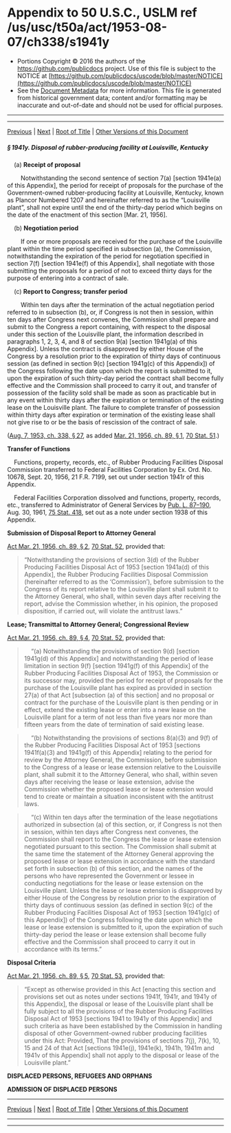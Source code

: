 ---
---

# Appendix to 50 U.S.C., USLM ref /us/usc/t50a/act/1953-08-07/ch338/s1941y

* Portions Copyright © 2016 the authors of the https://github.com/publicdocs project.
  Use of this file is subject to the NOTICE at [https://github.com/publicdocs/uscode/blob/master/NOTICE](https://github.com/publicdocs/uscode/blob/master/NOTICE)
* See the [Document Metadata](././../../../../../..//README.md) for more information.
  This file is generated from historical government data; content and/or formatting may be inaccurate and out-of-date and should not be used for official purposes.

----------
----------

[Previous](./../../../../../..//us/usc/t50a/act/1953-08-07/ch338/m__us_usc_t50a_act_1953-08-07_ch338_s1941x.md) | [Next](./../../../../../..//us/usc/t50a/act/1948-06-25/ch647/m__us_usc_t50a_act_1948-06-25_ch647.md) | [Root of Title](./../../../../../../) | [Other Versions of this Document](https://publicdocs.github.io/go/links?ns=uslm&ref=%2Fus%2Fusc%2Ft50a%2Fact%2F1953-08-07%2Fch338%2Fs1941y)

##### § 1941y. Disposal of rubber-producing facility at Louis­ville, Kentucky

    (a) __Receipt of proposal__ 

        Notwithstanding the second sentence of section 7(a) \[section 1941e(a) of this Appendix\], the period for receipt of proposals for the purchase of the Government-owned rubber-producing facility at Louisville, Kentucky, known as Plancor Numbered 1207 and hereinafter referred to as the “Louisville plant”, shall not expire until the end of the thirty-day period which begins on the date of the enactment of this section \[Mar. 21, 1956\].

    (b) __Negotiation period__ 

        If one or more proposals are received for the purchase of the Louisville plant within the time period specified in subsection (a), the Commission, notwithstanding the expiration of the period for negotiation specified in section 7(f) \[section 1941e(f) of this Appendix\], shall negotiate with those submitting the proposals for a period of not to exceed thirty days for the purpose of entering into a contract of sale.

    (c) __Report to Congress; transfer period__ 

        Within ten days after the termination of the actual negotiation period referred to in subsection (b), or, if Congress is not then in session, within ten days after Congress next convenes, the Commission shall prepare and submit to the Congress a report containing, with respect to the disposal under this section of the Louisville plant, the information described in paragraphs 1, 2, 3, 4, and 8 of section 9(a) \[section 1941g(a) of this Appendix\]. Unless the contract is disapproved by either House of the Congress by a resolution prior to the expiration of thirty days of continuous session (as defined in section 9(c) \[section 1941g(c) of this Appendix\]) of the Congress following the date upon which the report is submitted to it, upon the expiration of such thirty-day period the contract shall become fully effective and the Commission shall proceed to carry it out, and transfer of possession of the facility sold shall be made as soon as practicable but in any event within thirty days after the expiration or termination of the existing lease on the Louisville plant. The failure to complete transfer of possession within thirty days after expiration or termination of the existing lease shall not give rise to or be the basis of rescission of the contract of sale.

([Aug. 7, 1953, ch. 338, § 27][/us/act/1953-08-07/ch338/s27], as added [Mar. 21, 1956, ch. 89, § 1][/us/act/1956-03-21/ch89/s1], [70 Stat. 51][/us/stat/70/51].)

 __Transfer of Functions__ 

    Functions, property, records, etc., of Rubber Producing Facilities Disposal Commission transferred to Federal Facilities Corporation by Ex. Ord. No. 10678, Sept. 20, 1956, 21 F.R. 7199, set out under section 1941r of this Appendix.

    Federal Facilities Corporation dissolved and functions, property, records, etc., transferred to Administrator of General Services by [Pub. L. 87–190][/us/pl/87/190], Aug. 30, 1961, [75 Stat. 418][/us/stat/75/418], set out as a note under section 1938 of this Appendix.

 __Submission of Disposal Report to Attorney General__ 

[Act Mar. 21, 1956, ch. 89, § 2][/us/act/1956-03-21/ch89/s2], [70 Stat. 52][/us/stat/70/52], provided that: 

> “Notwithstanding the provisions of section 3(d) of the Rubber Producing Facilities Disposal Act of 1953 \[section 1941a(d) of this Appendix\], the Rubber Producing Facilities Disposal Commission (hereinafter referred to as the ‘Commission’), before submission to the Congress of its report relative to the Louisville plant shall submit it to the Attorney General, who shall, within seven days after receiving the report, advise the Commission whether, in his opinion, the proposed disposition, if carried out, will violate the antitrust laws.”

 __Lease; Transmittal to Attorney General; Congressional Review__ 

[Act Mar. 21, 1956, ch. 89, § 4][/us/act/1956-03-21/ch89/s4], [70 Stat. 52][/us/stat/70/52], provided that:

>     “(a) Notwithstanding the provisions of section 9(d) \[section 1941g(d) of this Appendix\] and notwithstanding the period of lease limitation in section 9(f) \[section 1941g(f) of this Appendix\] of the Rubber Producing Facilities Disposal Act of 1953, the Commission or its successor may, provided the period for receipt of proposals for the purchase of the Louisville plant has expired as provided in section 27(a) of that Act \[subsection (a) of this section\] and no proposal or contract for the purchase of the Louisville plant is then pending or in effect, extend the existing lease or enter into a new lease on the Louisville plant for a term of not less than five years nor more than fifteen years from the date of termination of said existing lease.

>     “(b) Notwithstanding the provisions of sections 8(a)(3) and 9(f) of the Rubber Producing Facilities Disposal Act of 1953 \[sections 1941f(a)(3) and 1941g(f) of this Appendix\] relating to the period for review by the Attorney General, the Commission, before submission to the Congress of a lease or lease extension relative to the Louisville plant, shall submit it to the Attorney General, who shall, within seven days after receiving the lease or lease extension, advise the Commission whether the proposed lease or lease extension would tend to create or maintain a situation inconsistent with the antitrust laws.

>     “(c) Within ten days after the termination of the lease negotiations authorized in subsection (a) of this section, or, if Congress is not then in session, within ten days after Congress next convenes, the Commission shall report to the Congress the lease or lease extension negotiated pursuant to this section. The Commission shall submit at the same time the statement of the Attorney General approving the proposed lease or lease extension in accordance with the standard set forth in subsection (b) of this section, and the names of the persons who have represented the Government or lessee in conducting negotiations for the lease or lease extension on the Louisville plant. Unless the lease or lease extension is disapproved by either House of the Congress by resolution prior to the expiration of thirty days of continuous session (as defined in section 9(c) of the Rubber Producing Facilities Disposal Act of 1953 \[section 1941g(c) of this Appendix\]) of the Congress following the date upon which the lease or lease extension is submitted to it, upon the expiration of such thirty-day period the lease or lease extension shall become fully effective and the Commission shall proceed to carry it out in accordance with its terms.”

 __Disposal Criteria__ 

[Act Mar. 21, 1956, ch. 89, § 5][/us/act/1956-03-21/ch89/s5], [70 Stat. 53][/us/stat/70/53], provided that: 

> “Except as otherwise provided in this Act \[enacting this section and provisions set out as notes under sections 1941f, 1941r, and 1941y of this Appendix\], the disposal or lease of the Louisville plant shall be fully subject to all the provisions of the Rubber Producing Facilities Disposal Act of 1953 \[sections 1941 to 1941y of this Appendix\] and such criteria as have been established by the Commission in handling disposal of other Government-owned rubber producing facilities under this Act: Provided, That the provisions of sections 7(j), 7(k), 10, 15 and 24 of that Act \[sections 1941e(j), 1941e(k), 1941h, 1941m and 1941v of this Appendix\] shall not apply to the disposal or lease of the Louisville plant.”

 __DISPLACED PERSONS, REFUGEES AND ORPHANS__ 

 __ADMISSION OF DISPLACED PERSONS__ 

----------

[Previous](./../../../../../..//us/usc/t50a/act/1953-08-07/ch338/m__us_usc_t50a_act_1953-08-07_ch338_s1941x.md) | [Next](./../../../../../..//us/usc/t50a/act/1948-06-25/ch647/m__us_usc_t50a_act_1948-06-25_ch647.md) | [Root of Title](./../../../../../../) | [Other Versions of this Document](https://publicdocs.github.io/go/links?ns=uslm&ref=%2Fus%2Fusc%2Ft50a%2Fact%2F1953-08-07%2Fch338%2Fs1941y)

----------
----------

[/us/act/1953-08-07/ch338/s27]: https://publicdocs.github.io/go/links?ns=uslm&ref=%2Fus%2Fact%2F1953-08-07%2Fch338%2Fs27
[/us/act/1956-03-21/ch89/s1]: https://publicdocs.github.io/go/links?ns=uslm&ref=%2Fus%2Fact%2F1956-03-21%2Fch89%2Fs1
[/us/stat/70/51]: https://publicdocs.github.io/go/links?ns=uslm&ref=%2Fus%2Fstat%2F70%2F51
[/us/pl/87/190]: https://publicdocs.github.io/go/links?ns=uslm&ref=%2Fus%2Fpl%2F87%2F190
[/us/stat/75/418]: https://publicdocs.github.io/go/links?ns=uslm&ref=%2Fus%2Fstat%2F75%2F418
[/us/act/1956-03-21/ch89/s2]: https://publicdocs.github.io/go/links?ns=uslm&ref=%2Fus%2Fact%2F1956-03-21%2Fch89%2Fs2
[/us/stat/70/52]: https://publicdocs.github.io/go/links?ns=uslm&ref=%2Fus%2Fstat%2F70%2F52
[/us/act/1956-03-21/ch89/s4]: https://publicdocs.github.io/go/links?ns=uslm&ref=%2Fus%2Fact%2F1956-03-21%2Fch89%2Fs4
[/us/stat/70/52]: https://publicdocs.github.io/go/links?ns=uslm&ref=%2Fus%2Fstat%2F70%2F52
[/us/act/1956-03-21/ch89/s5]: https://publicdocs.github.io/go/links?ns=uslm&ref=%2Fus%2Fact%2F1956-03-21%2Fch89%2Fs5
[/us/stat/70/53]: https://publicdocs.github.io/go/links?ns=uslm&ref=%2Fus%2Fstat%2F70%2F53


